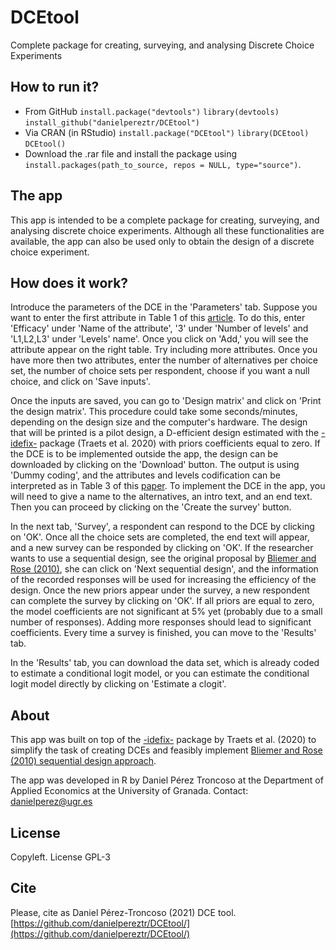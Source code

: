 # DCEtool
Complete package for creating, surveying, and analysing Discrete Choice Experiments

## How to run it?
* From GitHub
`install.package("devtools")`
`library(devtools)`
`install_github("danielpereztr/DCEtool")`
* Via CRAN (in RStudio)
`install.package("DCEtool")`
`library(DCEtool)`
`DCEtool()`
* Download the .rar file and install the package using `install.packages(path_to_source, repos = NULL, type="source")`.

## The app
This app is intended to be a complete package for creating, surveying, and analysing discrete choice experiments. Although all these functionalities are available, the app can also be used only to obtain the design of a discrete choice experiment.

## How does it work?
Introduce the parameters of the DCE in the 'Parameters' tab. Suppose you want to enter the first attribute in Table 1 of this [article](https://doi.org/10.1016/j.jval.2016.04.004). To do this, enter 'Efficacy' under 'Name of the attribute', '3' under 'Number of levels' and 'L1,L2,L3' under 'Levels' name'. Once you click on 'Add,' you will see the attribute appear on the right table. Try including more attributes. Once you have more then two attributes, enter the number of alternatives per choice set, the number of choice sets per respondent, choose if you want a null choice, and click on 'Save inputs'.

Once the inputs are saved, you can go to 'Design matrix' and click on 'Print the design matrix'. This procedure could take some seconds/minutes, depending on the design size and the computer's hardware. The design that will be printed is a pilot design, a D-efficient design estimated with the [-idefix-](http://dx.doi.org/10.18637/jss.v096.i03) package (Traets et al. 2020) with priors coefficients equal to zero. If the DCE is to be implemented outside the app, the design can be downloaded by clicking on the 'Download' button. The output is using 'Dummy coding', and the attributes and levels codification can be interpreted as in Table 3 of this [paper](https://www.researchgate.net/publication/344360005_A_step-by-step_guide_to_design_implement_and_analyze_a_discrete_choice_experiment). To implement the DCE in the app, you will need to give a name to the alternatives, an intro text, and an end text. Then you can proceed by clicking on the 'Create the survey' button.

In the next tab, 'Survey', a respondent can respond to the DCE by clicking on 'OK'. Once all the choice sets are completed, the end text will appear, and a new survey can be responded by clicking on 'OK'. If the researcher wants to use a sequential design, see the original proposal by [Bliemer and Rose (2010)](https://doi.org/10.1108/9781849507738-006), she can click on 'Next sequential design', and the information of the recorded responses will be used for increasing the efficiency of the design. Once the new priors appear under the survey, a new respondent can complete the survey by clicking on 'OK'. If all priors are equal to zero, the model coefficients are not significant at 5% yet (probably due to a small number of responses). Adding more responses should lead to significant coefficients. Every time a survey is finished, you can move to the 'Results' tab.

In the 'Results' tab, you can download the data set, which is already coded to estimate a conditional logit model, or you can estimate the conditional logit model directly by clicking on 'Estimate a clogit'.

## About
This app was built on top of the [-idefix-](http://dx.doi.org/10.18637/jss.v096.i03) package by Traets et al. (2020) to simplify the task of creating DCEs and feasibly implement [Bliemer and Rose (2010) sequential design approach](https://doi.org/10.1108/9781849507738-006).

The app was developed in R by Daniel Pérez Troncoso at the Department of Applied Economics at the University of Granada. Contact: danielperez@ugr.es

## License 
Copyleft. License GPL-3

## Cite
Please, cite as Daniel Pérez-Troncoso (2021) DCE tool. [https://github.com/danielpereztr/DCEtool/](https://github.com/danielpereztr/DCEtool/)
